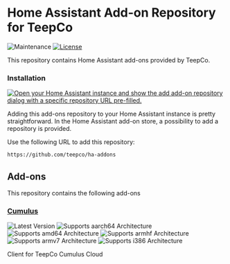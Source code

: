 # Home Assistant Add-on Repository for TeepCo

![Maintenance][maintenance-shield]
[![License][license-shield]](LICENSE)

This repository contains Home Assistant add-ons provided by TeepCo.

### Installation

[![Open your Home Assistant instance and show the add add-on repository dialog with a specific repository URL pre-filled.][addon-badge]][addon]

Adding this add-ons repository to your Home Assistant instance is pretty straightforward. In the Home Assistant add-on store, a possibility to add a repository is provided.

Use the following URL to add this repository:

```txt
https://github.com/teepco/ha-addons
```

## Add-ons

This repository contains the following add-ons

### [Cumulus](./cumulus)

![Latest Version][cumulus-version-shield]
![Supports aarch64 Architecture][aarch64-shield]
![Supports amd64 Architecture][amd64-shield]
![Supports armhf Architecture][armhf-shield]
![Supports armv7 Architecture][armv7-shield]
![Supports i386 Architecture][i386-shield]

Client for TeepCo Cumulus Cloud

[cumulus-version-shield]: https://img.shields.io/badge/version-v0.2.2-blue.svg
[license-shield]: https://img.shields.io/github/license/teepco/ha-addons.svg
[maintenance-shield]: https://img.shields.io/maintenance/yes/2023.svg
[aarch64-shield]: https://img.shields.io/badge/aarch64-yes-green.svg
[amd64-shield]: https://img.shields.io/badge/amd64-yes-green.svg
[armhf-shield]: https://img.shields.io/badge/armhf-yes-green.svg
[armv7-shield]: https://img.shields.io/badge/armv7-yes-green.svg
[i386-shield]: https://img.shields.io/badge/i386-yes-green.svg
[addon-badge]: https://my.home-assistant.io/badges/supervisor_add_addon_repository.svg
[addon]: https://my.home-assistant.io/redirect/supervisor_add_addon_repository/?repository_url=https%3A%2F%2Fgithub.com%2Fteepco%2Fha-addons
